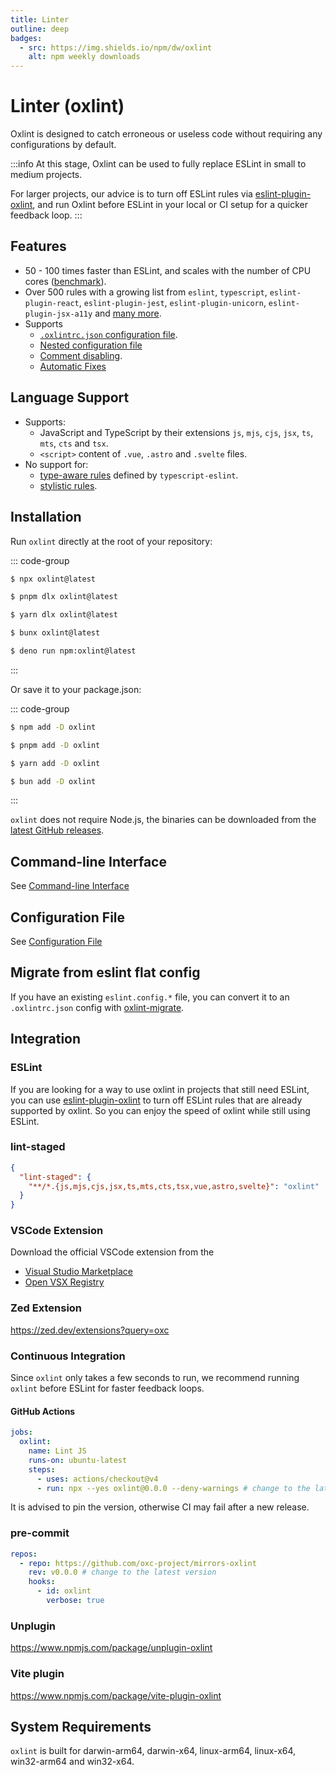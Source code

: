 ```yaml
---
title: Linter
outline: deep
badges:
  - src: https://img.shields.io/npm/dw/oxlint
    alt: npm weekly downloads
---
```


# Linter (oxlint)

<AppBadgeList />

Oxlint is designed to catch erroneous or useless code without requiring any configurations by default.

:::info
At this stage, Oxlint can be used to fully replace ESLint in small to medium projects.

For larger projects, our advice is to turn off ESLint rules via [eslint-plugin-oxlint](https://www.npmjs.com/package/eslint-plugin-oxlint),
and run Oxlint before ESLint in your local or CI setup for a quicker feedback loop.
:::

## Features

- 50 - 100 times faster than ESLint, and scales with the number of CPU cores ([benchmark](https://github.com/oxc-project/bench-javascript-linter)).
- Over 500 rules with a growing list from `eslint`, `typescript`, `eslint-plugin-react`, `eslint-plugin-jest`, `eslint-plugin-unicorn`, `eslint-plugin-jsx-a11y` and [many more](https://github.com/oxc-project/oxc/issues/481).
- Supports
  - [`.oxlintrc.json` configuration file](./linter/config).
  - [Nested configuration file](./linter/nested-config)
  - [Comment disabling](./linter/config.html#configuring-rules-via-inline-configuration-comments).
  - [Automatic Fixes](./linter/automatic-fixes)

## Language Support

- Supports:
  - JavaScript and TypeScript by their extensions `js`, `mjs`, `cjs`, `jsx`, `ts`, `mts`, `cts` and `tsx`.
  - `<script>` content of `.vue`, `.astro` and `.svelte` files.
- No support for:
  - [type-aware rules](https://typescript-eslint.io/getting-started/typed-linting) defined by `typescript-eslint`.
  - [stylistic rules](https://eslint.style).

## Installation

Run `oxlint` directly at the root of your repository:

::: code-group

```sh [npm]
$ npx oxlint@latest
```

```sh [pnpm]
$ pnpm dlx oxlint@latest
```

```sh [yarn]
$ yarn dlx oxlint@latest
```

```sh [bun]
$ bunx oxlint@latest
```

```sh [deno]
$ deno run npm:oxlint@latest
```

:::

Or save it to your package.json:

::: code-group

```sh [npm]
$ npm add -D oxlint
```

```sh [pnpm]
$ pnpm add -D oxlint
```

```sh [yarn]
$ yarn add -D oxlint
```

```sh [bun]
$ bun add -D oxlint
```

:::

`oxlint` does not require Node.js, the binaries can be downloaded from the [latest GitHub releases](https://github.com/oxc-project/oxc/releases/latest).

## Command-line Interface

See [Command-line Interface](./linter/cli)

## Configuration File

See [Configuration File](./linter/config)

## Migrate from eslint flat config

If you have an existing `eslint.config.*` file, you can convert it to an `.oxlintrc.json` config with [oxlint-migrate](https://github.com/oxc-project/oxlint-migrate).

## Integration

### ESLint

If you are looking for a way to use oxlint in projects that still need ESLint, you can use [eslint-plugin-oxlint](https://github.com/oxc-project/eslint-plugin-oxlint) to turn off ESLint rules that are already supported by oxlint. So you can enjoy the speed of oxlint while still using ESLint.

### lint-staged

```json [package.json]
{
  "lint-staged": {
    "**/*.{js,mjs,cjs,jsx,ts,mts,cts,tsx,vue,astro,svelte}": "oxlint"
  }
}
```

### VSCode Extension

Download the official VSCode extension from the

- [Visual Studio Marketplace](https://marketplace.visualstudio.com/items?itemName=oxc.oxc-vscode)
- [Open VSX Registry](https://open-vsx.org/extension/oxc/oxc-vscode)

### Zed Extension

https://zed.dev/extensions?query=oxc

### Continuous Integration

Since `oxlint` only takes a few seconds to run, we recommend running `oxlint` before ESLint for faster feedback loops.

#### GitHub Actions

```yaml
jobs:
  oxlint:
    name: Lint JS
    runs-on: ubuntu-latest
    steps:
      - uses: actions/checkout@v4
      - run: npx --yes oxlint@0.0.0 --deny-warnings # change to the latest release
```

It is advised to pin the version, otherwise CI may fail after a new release.

### pre-commit

```yaml [.pre-commit-hooks.yaml]
repos:
  - repo: https://github.com/oxc-project/mirrors-oxlint
    rev: v0.0.0 # change to the latest version
    hooks:
      - id: oxlint
        verbose: true
```

### Unplugin

https://www.npmjs.com/package/unplugin-oxlint

### Vite plugin

https://www.npmjs.com/package/vite-plugin-oxlint

## System Requirements

`oxlint` is built for darwin-arm64, darwin-x64, linux-arm64, linux-x64, win32-arm64 and win32-x64.
